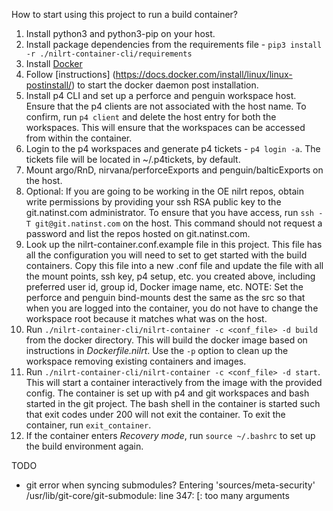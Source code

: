 How to start using this project to run a build container?
1.  Install python3 and python3-pip on your host.
2.  Install package dependencies from the requirements file -
    `pip3 install -r ./nilrt-container-cli/requirements`
3.  Install [Docker](https://docs.docker.com/install/linux/docker-ce/debian/)
4.  Follow [instructions]
    (https://docs.docker.com/install/linux/linux-postinstall/) to start the
    docker daemon post installation.
5.  Install p4 CLI and set up a perforce and penguin workspace host. Ensure
    that the p4 clients are not associated with the host name. To confirm, run
    `p4 client` and delete the host entry for both the workspaces. This will
    ensure that the workspaces can be accessed from within the container.
6.  Login to the p4 workspaces and generate p4 tickets - `p4 login -a`. The
    tickets file will be located in ~/.p4tickets, by default.
7.  Mount argo/RnD, nirvana/perforceExports and penguin/balticExports on the
    host.
8.  Optional: If you are going to be working in the OE nilrt repos, obtain
    write permissions by providing your ssh RSA public key to the
    git.natinst.com administrator. To ensure that you have access, run
    `ssh -T git@git.natinst.com` on the host. This command should not request
    a password and list the repos hosted on git.natinst.com.
9.  Look up the nilrt-container.conf.example file in this project. This file
    has all the configuration you will need to set to get started with the
    build containers. Copy this file into a new .conf file and update the file
    with all the mount points, ssh key, p4 setup, etc. you created above,
    including preferred user id, group id, Docker image name, etc.
    NOTE: Set the perforce and penguin bind-mounts dest the same as the src so
    that when you are logged into the container, you do not have to change the
    workspace root because it matches what was on the host.
10. Run `./nilrt-container-cli/nilrt-container -c <conf_file> -d build` from
    the docker directory. This will build the docker image based on
    instructions in _Dockerfile.nilrt_. Use the `-p` option to clean up the
    workspace removing existing containers and images.
11. Run `./nilrt-container-cli/nilrt-container -c <conf_file> -d start`. This
    will start a container interactively from the image with the provided
    config. The container is set up with p4 and git workspaces and bash started
    in the git project. The bash shell in the container is started such that
    exit codes under 200 will not exit the container. To exit the container,
    run `exit_container`.
12. If the container enters _Recovery mode_, run `source ~/.bashrc` to set up
    the build environment again.


TODO

- git error when syncing submodules?
Entering 'sources/meta-security'
/usr/lib/git-core/git-submodule: line 347: [: too many arguments
